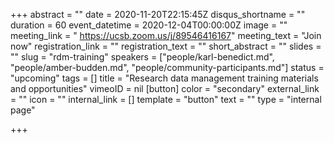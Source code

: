 +++
abstract = ""
date = 2020-11-20T22:15:45Z
disqus_shortname = ""
duration = 60
event_datetime = 2020-12-04T00:00:00Z
image = ""
meeting_link = " https://ucsb.zoom.us/j/89546416167"
meeting_text = "Join now"
registration_link = ""
registration_text = ""
short_abstract = ""
slides = ""
slug = "rdm-training"
speakers = ["people/karl-benedict.md", "people/amber-budden.md", "people/community-participants.md"]
status = "upcoming"
tags = []
title = "Research data management training materials and opportunities"
vimeoID = nil
[button]
color = "secondary"
external_link = ""
icon = ""
internal_link = []
template = "button"
text = ""
type = "internal page"

+++
